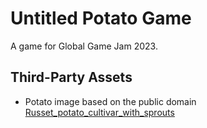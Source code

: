 # Untitled Potato Game

A game for Global Game Jam 2023.

## Third-Party Assets
- Potato image based on the public domain [Russet_potato_cultivar_with_sprouts](https://en.wikipedia.org/wiki/File:Russet_potato_cultivar_with_sprouts.jpg)